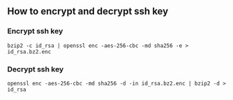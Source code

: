 ## How to encrypt and decrypt ssh key

### Encrypt ssh key
`bzip2 -c id_rsa | openssl enc -aes-256-cbc -md sha256 -e > id_rsa.bz2.enc`
### Decrypt ssh key
`openssl enc -aes-256-cbc -md sha256 -d -in id_rsa.bz2.enc | bzip2 -d > id_rsa`
